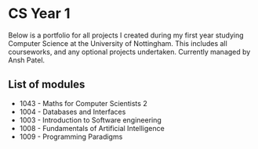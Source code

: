 # CS Year 1
Below is a portfolio for all projects I created during my first year studying Computer Science at the University of Nottingham. This includes all courseworks, and any optional projects undertaken. Currently managed by Ansh Patel.
## List of modules
 - 1043 - Maths for Computer Scientists 2
 - 1004 - Databases and Interfaces
 - 1003 - Introduction to Software engineering
 - 1008 - Fundamentals of Artificial Intelligence
 - 1009 - Programming Paradigms
 
